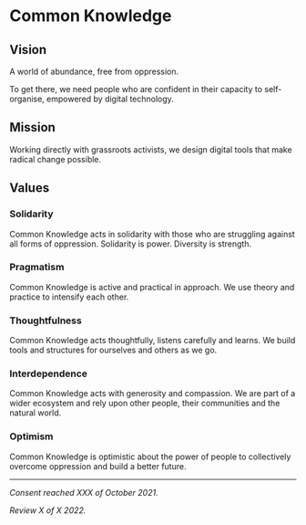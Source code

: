 # Common Knowledge

## Vision

A world of abundance, free from oppression.

To get there, we need people who are confident in their capacity to self-organise, empowered by digital technology.

## Mission

Working directly with grassroots activists, we design digital tools that make radical change possible.

## Values

### Solidarity

Common Knowledge acts in solidarity with those who are struggling against all forms of oppression. Solidarity is power. Diversity is strength.

### Pragmatism

Common Knowledge is active and practical in approach. We use theory and practice to intensify each other.

### Thoughtfulness

Common Knowledge acts thoughtfully, listens carefully and learns. We build tools and structures for ourselves and others as we go.

### Interdependence
Common Knowledge acts with generosity and compassion. We are part of a wider ecosystem and rely upon other people, their communities and the natural world.

### Optimism
Common Knowledge is optimistic about the power of people to collectively overcome oppression and build a better future.

---

_Consent reached XXX of October 2021._

_Review X of X 2022._
